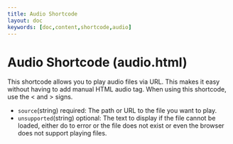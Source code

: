 ```yaml
---
title: Audio Shortcode
layout: doc
keywords: [doc,content,shortcode,audio]
---
```

# Audio Shortcode (audio.html)
This shortcode allows you to play audio files via URL. This makes it easy without having to add manual HTML audio tag. When using this shortcode, use the < and > signs.
- `source`(string) required: The path or URL to the file you want to play.
- `unsupported`(string) optional: The text to display if the file cannot be loaded, either do to error or the file does not exist or even the browser does not support playing files.
